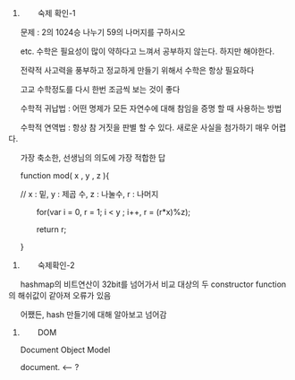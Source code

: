﻿1. `	`숙제 확인-1	

`	`문제 : 2의 1024승 나누기 59의 나머지를 구하시오



`	`etc. 수학은 필요성이 많이 약하다고 느껴서 공부하지 않는다. 하지만 해야한다.	

`	`전략적 사고력을 풍부하고 정교하게 만들기 위해서 수학은 항상 필요하다	

`	`고교 수학정도를 다시 한번 조금씩 보는 것이 좋다	

`	`수학적 귀납법 : 어떤 명제가 모든 자연수에 대해 참임을 증명 할 때 사용하는 방법	

`	`수학적 연역법 : 항상 참 거짓을 판별 할 수 있다. 새로운 사실을 첨가하기 매우 어렵다.	



`	`가장 축소한, 선생님의 의도에 가장 적합한 답	

`	`function mod( x , y , z ){	

`	`// x : 밑, y : 제곱 수, z : 나눌수, r : 나머지	

`		`for(var i = 0, r = 1; i < y ; i++, r = (r\*x)%z);

`		`return r;

`	`}	



1. `	`숙제확인-2	

`	`hashmap의 비트연산이 32bit를 넘어가서 비교 대상의 두 constructor function의 해쉬값이 같아져 오류가 있음	

`	`어쨌든, hash 만들기에 대해 알아보고 넘어감	



1. `	`DOM	

`	`Document Object Model

`	`document. <-- ?
